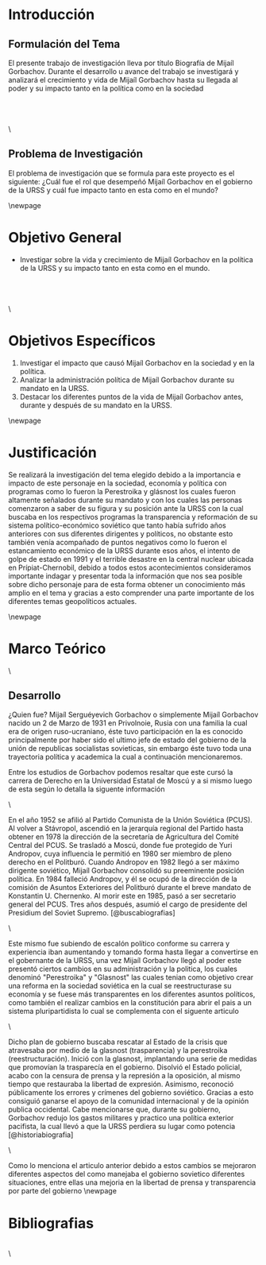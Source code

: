 # Introducción

## Formulación del Tema
El presente trabajo de investigación lleva por título Biografía de Mijaíl Gorbachov.
Durante el desarrollo u avance del trabajo se investigará y analizará el crecimiento y vida de 
Mijaíl Gorbachov hasta su llegada al poder y su impacto tanto en la política como en la
sociedad

\
\
\
\

## Problema de Investigación
El problema de investigación que se formula para este proyecto es el siguiente: ¿Cuál fue el rol que desempeñó Mijaíl Gorbachov en 
el gobierno de la URSS y cuál fue impacto tanto en esta como en el mundo?


\newpage

# Objetivo General
- Investigar sobre la vida y crecimiento de Mijaíl Gorbachov en la política de la URSS y su impacto tanto en esta como en el mundo.

\
\
\
\

# Objetivos Específicos
1. Investigar el impacto que causó Mijaíl Gorbachov en la sociedad y en la política.
2. Analizar la administración política de Mijaíl Gorbachov durante su mandato en la URSS.
3. Destacar los diferentes puntos de la vida de Mijaíl Gorbachov antes, durante y después de su mandato en la URSS.


\newpage

# Justificación

Se realizará la investigación del tema elegido debido a la importancia e impacto de
este personaje en la sociedad, economía y política con programas como lo fueron la
Perestroika y glásnost los cuales fueron altamente señalados durante su mandato y con los
cuales las personas comenzaron a saber de su figura y su posición ante la URSS con la cual
buscaba en los respectivos programas la transparencia y reformación de su sistema
político-económico soviético que tanto había sufrido años anteriores con sus diferentes
dirigentes y políticos, no obstante esto también venía acompañado de puntos negativos como
lo fueron el estancamiento económico de la URSS durante esos años, el intento de golpe de
estado en 1991 y el terrible desastre en la central nuclear ubicada en Prípiat-Chernobil,
debido a todos estos acontecimientos consideramos importante indagar y presentar toda la
información que nos sea posible sobre dicho personaje para de esta forma obtener un
conocimiento más amplio en el tema y gracias a esto comprender una parte importante de
los diferentes temas geopolíticos actuales.

\newpage

# Marco Teórico

\

## Desarrollo

¿Quien fue?
Mijaíl Serguéyevich Gorbachov o simplemente Mijaíl Gorbachov nacido un 2 de Marzo de 1931 en Privolnoie, Rusia con una familia la cual era de origen ruso-ucraniano, éste tuvo participación en la
es conocido principalmente 
por haber sido el ultimo jefe de estado del gobierno de la unión de republicas socialistas 
sovieticas, sin embargo éste tuvo toda una trayectoria política y academica la cual a continuación mencionaremos.

Entre los estudios de Gorbachov podemos resaltar que este cursó la carrera de Derecho en la Universidad Estatal de Moscú y a si mismo luego de esta según lo detalla la siguente información

\

En el año 1952 se afilió al Partido Comunista de la Unión Soviética (PCUS). Al volver a Stávropol, ascendió en la jerarquía regional del Partido hasta obtener en 1978 
la dirección de la secretaría de Agricultura del Comité Central del PCUS.
Se trasladó a Moscú, donde fue protegido de Yuri Andropov, cuya influencia le permitió en 1980 ser miembro de pleno derecho en el Politburó.
Cuando Andropov en 1982 llegó a ser máximo dirigente soviético, Mijaíl Gorbachov consolidó su preeminente posición política.
En 1984 falleció Andropov, y él se ocupó de la dirección de la comisión de Asuntos Exteriores del Politburó durante el breve mandato de Konstantin U. Chernenko.
Al morir este en 1985, pasó a ser secretario general del PCUS. Tres años después, asumió el cargo de presidente del Presidium del Soviet Supremo.
[@buscabiografias]

\

Este mismo fue subiendo de escalón político conforme su carrera y experiencia iban aumentando y tomando forma hasta llegar a convertirse en el gobernante de la URSS, una vez Mijaíl Gorbachov llegó
al poder este presentó ciertos cambios en su administración y la politica, los cuales denominó "Perestroika" y "Glasnost" las cuales tenian como objetivo crear una reforma en la sociedad soviética 
en la cual se reestructurase su economía y se fuese más transparentes en los diferentes asuntos políticos, como también el realizar cambios en la constitución para abrir el pais a un sistema 
pluripartidista lo cual se complementa con el siguente articulo

\

Dicho plan de gobierno buscaba rescatar al Estado de la crisis que atravesaba por medio de la glasnost (trasparencia) y la perestroika (reestructuración). 
Inició con la glasnost, implantando una serie de medidas que promovían la trasparecía en el gobierno.
Disolvió el Estado policial, acabo con la censura de prensa y la represión a la oposición, al mismo tiempo que restauraba la libertad de expresión. 
Asimismo, reconoció públicamente los errores y crímenes del gobierno soviético. Gracias a esto consiguió ganarse el apoyo de la comunidad internacional
y de la opinión publica occidental. Cabe mencionarse que, durante su gobierno, Gorbachov redujo los gastos militares y practico una política exterior pacifista,
la cual llevó a que la URSS perdiera su lugar como potencia
[@historiabiografia]

\

Como lo menciona el articulo anterior debido a estos cambios se mejoraron diferentes aspectos del como manejaba el gobierno sovietico diferentes situaciones, entre ellas una mejoria en la libertad
de prensa y transparencia por parte del gobierno 
\newpage

# Bibliografias

\
\

